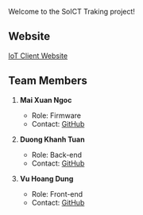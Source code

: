 Welcome to the SoICT Traking project!

## Website
[IoT Client Website](https://iot-client-heib.onrender.com)

## Team Members

1. **Mai Xuan Ngoc**
   - Role: Firmware
   - Contact: [GitHub](https://github.com/mxngocqb)

2. **Duong Khanh Tuan**
   - Role: Back-end
   - Contact: [GitHub](https://github.com/khanhtuan9420)

3. **Vu Hoang Dung**
   - Role: Front-end
   - Contact: [GitHub](https://github.com/VuHoangDungND)
